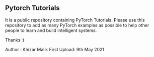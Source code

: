 ## Pytorch Tutorials

It is a public repository containing PyTorch Tutorials. Please use this repository to add as many PyTorch examples as possible to help other people to learn and build intelligent systems. 

Thanks :) 

Author : Khizar Malik
First Upload: 9th May 2021

